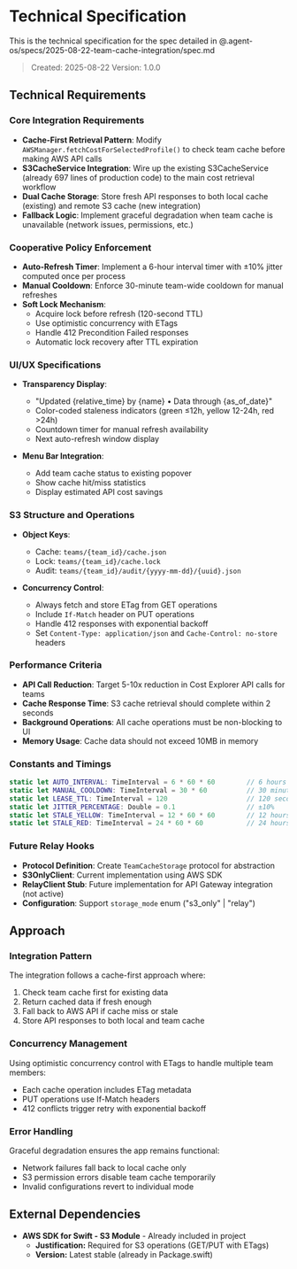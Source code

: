 # Technical Specification

This is the technical specification for the spec detailed in @.agent-os/specs/2025-08-22-team-cache-integration/spec.md

> Created: 2025-08-22
> Version: 1.0.0

## Technical Requirements

### Core Integration Requirements

- **Cache-First Retrieval Pattern**: Modify `AWSManager.fetchCostForSelectedProfile()` to check team cache before making AWS API calls
- **S3CacheService Integration**: Wire up the existing S3CacheService (already 697 lines of production code) to the main cost retrieval workflow
- **Dual Cache Storage**: Store fresh API responses to both local cache (existing) and remote S3 cache (new integration)
- **Fallback Logic**: Implement graceful degradation when team cache is unavailable (network issues, permissions, etc.)

### Cooperative Policy Enforcement

- **Auto-Refresh Timer**: Implement a 6-hour interval timer with ±10% jitter computed once per process
- **Manual Cooldown**: Enforce 30-minute team-wide cooldown for manual refreshes
- **Soft Lock Mechanism**: 
  - Acquire lock before refresh (120-second TTL)
  - Use optimistic concurrency with ETags
  - Handle 412 Precondition Failed responses
  - Automatic lock recovery after TTL expiration

### UI/UX Specifications

- **Transparency Display**:
  - "Updated {relative_time} by {name} • Data through {as_of_date}"
  - Color-coded staleness indicators (green ≤12h, yellow 12-24h, red >24h)
  - Countdown timer for manual refresh availability
  - Next auto-refresh window display
  
- **Menu Bar Integration**:
  - Add team cache status to existing popover
  - Show cache hit/miss statistics
  - Display estimated API cost savings

### S3 Structure and Operations

- **Object Keys**:
  - Cache: `teams/{team_id}/cache.json`
  - Lock: `teams/{team_id}/cache.lock`
  - Audit: `teams/{team_id}/audit/{yyyy-mm-dd}/{uuid}.json`

- **Concurrency Control**:
  - Always fetch and store ETag from GET operations
  - Include `If-Match` header on PUT operations
  - Handle 412 responses with exponential backoff
  - Set `Content-Type: application/json` and `Cache-Control: no-store` headers

### Performance Criteria

- **API Call Reduction**: Target 5-10x reduction in Cost Explorer API calls for teams
- **Cache Response Time**: S3 cache retrieval should complete within 2 seconds
- **Background Operations**: All cache operations must be non-blocking to UI
- **Memory Usage**: Cache data should not exceed 10MB in memory

### Constants and Timings

```swift
static let AUTO_INTERVAL: TimeInterval = 6 * 60 * 60        // 6 hours
static let MANUAL_COOLDOWN: TimeInterval = 30 * 60          // 30 minutes
static let LEASE_TTL: TimeInterval = 120                    // 120 seconds
static let JITTER_PERCENTAGE: Double = 0.1                  // ±10%
static let STALE_YELLOW: TimeInterval = 12 * 60 * 60        // 12 hours
static let STALE_RED: TimeInterval = 24 * 60 * 60           // 24 hours
```

### Future Relay Hooks

- **Protocol Definition**: Create `TeamCacheStorage` protocol for abstraction
- **S3OnlyClient**: Current implementation using AWS SDK
- **RelayClient Stub**: Future implementation for API Gateway integration (not active)
- **Configuration**: Support `storage_mode` enum ("s3_only" | "relay")

## Approach

### Integration Pattern

The integration follows a cache-first approach where:
1. Check team cache first for existing data
2. Return cached data if fresh enough
3. Fall back to AWS API if cache miss or stale
4. Store API responses to both local and team cache

### Concurrency Management

Using optimistic concurrency control with ETags to handle multiple team members:
- Each cache operation includes ETag metadata
- PUT operations use If-Match headers
- 412 conflicts trigger retry with exponential backoff

### Error Handling

Graceful degradation ensures the app remains functional:
- Network failures fall back to local cache only
- S3 permission errors disable team cache temporarily  
- Invalid configurations revert to individual mode

## External Dependencies

- **AWS SDK for Swift - S3 Module** - Already included in project
  - **Justification:** Required for S3 operations (GET/PUT with ETags)
  - **Version:** Latest stable (already in Package.swift)